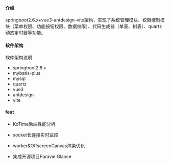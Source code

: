 #### 介绍
springboot2.6.x+vue3-antdesign-vite架构，实现了系统管理模块、权限控制模块（菜单权限、功能按钮权限、数据权限）、代码生成器（单表、树表）、quartz动态定时器等功能。

#### 软件架构
软件架构说明

- springboot2.6.x
- mybatis-plus
- mysql
- quartz
- vue3
- antdesign
- vite

#### feat
- KoTime后端性能分析
  

- socket长连接实时监控
- worker&OffscreenCanvas渲染优化
- 集成开源项目Paravie Glance
